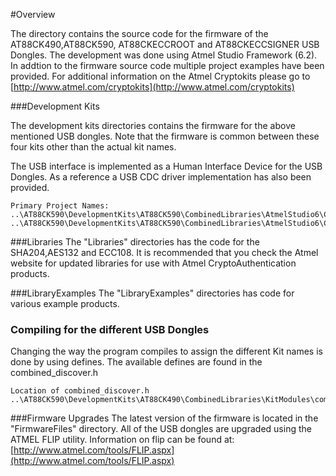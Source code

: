 #Overview

The directory contains the source code for the firmware of the AT88CK490,AT88CK590, AT88CKECCROOT and AT88CKECCSIGNER
USB Dongles.  The development was done using Atmel Studio Framework (6.2).
In addtion to the firmware source code multiple project examples have been provided.  For additional information on the Atmel Cryptokits please go to [http://www.atmel.com/cryptokits](http://www.atmel.com/cryptokits)



 
###Development Kits

The development kits directories contains the firmware for the above mentioned USB dongles.  Note that the firmware is common between these four kits other than the actual kit names.  

The USB interface is implemented as a Human Interface Device for the USB Dongles.   As a reference a USB CDC driver implementation has also been provided. 

```
Primary Project Names: 
..\AT88CK590\DevelopmentKits\AT88CK590\CombinedLibraries\AtmelStudio6\CombinedLibraries\CombinedLibrariesHid.cproj
..\AT88CK590\DevelopmentKits\AT88CK590\CombinedLibraries\AtmelStudio6\CombinedLibraries\CombinedLibrariesCdc.cproj
```

###Libraries
The "Libraries" directories has the code for the SHA204,AES132 and ECC108.  It is recommended that you check the Atmel website for updated libraries for use with Atmel CryptoAuthentication products.


###LibraryExamples
The "LibraryExamples" directories has code for various example products.


### Compiling for the different USB Dongles
Changing the way the program compiles to assign the different Kit names is done by using defines.  The available defines are found in the combined_discover.h
```
Location of combined_discover.h
..\AT88CK590\DevelopmentKits\AT88CK490\CombinedLibraries\KitModules\combined_discover.h
```

###Firmware Upgrades
The latest version of the firmware is located in the "FirmwareFiles" directory.  All of the USB dongles are upgraded using the ATMEL FLIP utility.  Information on flip can be found at:  [http://www.atmel.com/tools/FLIP.aspx](http://www.atmel.com/tools/FLIP.aspx)